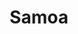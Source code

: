 ---
title: Samoa
date: 
draft: false

# descripcion
description : Argolla de plata pasante cierre italiano

materials: Plata 925

color: Plateado

dimensions: 1,7cm x 2,3cm

code: 01-11-0460

type: "Aros"

categories: []

price: $1.870,00

# Images
# first image will be shown in the product page
images:
  # - image: "images/path_to_image"
  # La ubicacion de las imagenes es imagenes/Aros/Aros.Argollas/01-11-0460-samoa
  - image: "./images/aros/argollas/01-11-0460_a.JPG"
  - image: "./images/aros/argollas/01-11-0460_b.JPG"
---